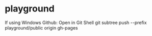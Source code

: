 playground
==========

If using Windows Github: Open in Git Shell
git subtree push --prefix playground/public origin gh-pages

